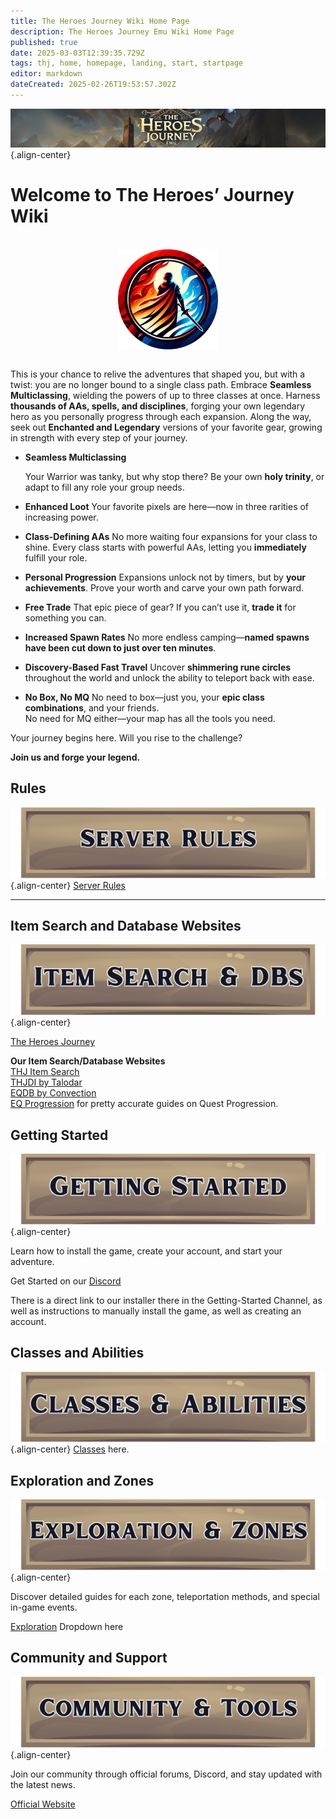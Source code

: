 ```yaml
---
title: The Heroes Journey Wiki Home Page
description: The Heroes Journey Emu Wiki Home Page
published: true
date: 2025-03-03T12:39:35.729Z
tags: thj, home, homepage, landing, start, startpage
editor: markdown
dateCreated: 2025-02-26T19:53:57.302Z
---
```


![thjwebsitewikibanner.png](/thjwebsitewikibanner.png){.align-center}
# **Welcome to The Heroes’ Journey Wiki**

<br>
<img src="/thjwebsitelogo.png" alt="THJ Logo" width="160" style="display: block; margin: 0 auto;">
<br>

This is your chance to relive the adventures that shaped you, but with a twist: you are no longer bound to a single class path. Embrace **Seamless Multiclassing**, wielding the powers of up to three classes at once. Harness **thousands of AAs, spells, and disciplines**, forging your own legendary hero as you personally progress through each expansion. Along the way, seek out **Enchanted and Legendary** versions of your favorite gear, growing in strength with every step of your journey.

- **Seamless Multiclassing**

	Your Warrior was tanky, but why stop there? Be your own **holy trinity**, or adapt to fill any role your group needs.

- **Enhanced Loot**
		Your favorite pixels are here—now in three rarities of increasing power.

- **Class-Defining AAs**
		No more waiting four expansions for your class to shine. Every class starts with powerful AAs, letting you **immediately** fulfill your role.

- **Personal Progression**
		Expansions unlock not by timers, but by **your achievements**. Prove your worth and carve your own path forward.

- **Free Trade**
		That epic piece of gear? If you can’t use it, **trade it** for something you can.

- **Increased Spawn Rates**
		No more endless camping—**named spawns have been cut down to just over ten minutes**.

- **Discovery-Based Fast Travel**
		Uncover **shimmering rune circles** throughout the world and unlock the ability to teleport back with ease.

- **No Box, No MQ**
		No need to box—just you, your **epic class combinations**, and your friends.  
		No need for MQ either—your map has all the tools you need.

Your journey begins here. Will you rise to the challenge?

**Join us and forge your legend.**

## Rules
![rulebutton.png](/rulebutton.png){.align-center}
[Server Rules](/rules)

---
## Item Search and Database Websites
![itemsearchbutton.png](/itemsearchbutton.png){.align-center}

[The Heroes Journey](https://heroesjourneyemu.com/)  
  
**Our Item Search/Database Websites**  
[THJ Item Search](https://info.heroesjourneyemu.com/)  
[THJDI by Talodar](https://www.thjdi.cc/)  
[EQDB by Convection](https://www.thjdi.cc/)  
[EQ Progression](https://www.eqprogression.com/) for pretty accurate guides on Quest Progression.

## Getting Started

![gettingstartedbutton.png](/gettingstartedbutton.png){.align-center}

  
Learn how to install the game, create your account, and start your adventure.  
  
Get Started on our [Discord](https://discord.com/servers/the-heroes-journey-1204418766318862356)  
  
There is a direct link to our installer there in the Getting-Started Channel, as well as instructions to manually install the game, as well as creating an account.

## Classes and Abilities
![classesbutton.png](/classesbutton.png){.align-center}
[Classes](/classes-and-abilities) here.

## Exploration and Zones

![zonesbutton.png](/zonesbutton.png){.align-center}

Discover detailed guides for each zone, teleportation methods, and special in-game events.  
  
[Exploration](/exploration-and-combat/home) Dropdown here

## Community and Support

![communitybutton.png](/communitybutton.png){.align-center}

Join our community through official forums, Discord, and stay updated with the latest news.

[Official Website](https://heroesjourneyemu.com)